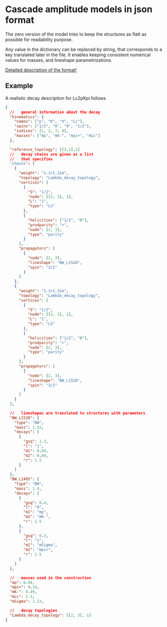 # Cascade amplitude models in json format

The zero version of the model tries to keep the structures as flatt as possible for readability purpose.

Any value in the dictionary can be replaced by string, that corresponds to a key translated later in the file.
It enables keeping consistent numerical values for masses, and lineshape parametrizations.

[Detailed description of the format!](description.md)

## Example 

A realistic decay description for Lc2pKpi follows

```json
{
  //   general information about the decay
  "kinematics": {
    "names": ["p", "K", "π", "Lc"],
    "spins": ["1/2", "0", "0", "1/2"],
    "indices": [1, 2, 3, 0],
    "masses": ["mp", "mK-", "mpi+", "mLc"]
  },

  "reference_topology": [[3,1],2]
  //   decay chains are given as a list
  //   that specifies
  "chains": [
    {
      "weight": "1.1+1.3im",
      "topology": "Lambda_decay_topology",
      "vertices": [
        {
          "S": "1/2",
          "node": [[2, 3], 1],
          "L": "1",
          "type": "LS"
        },
        {
          "helicities": ["1/2", "0"],
          "prodparity": "+",
          "node": [2, 3],
          "type": "parity"
        }
      ],
      "propagators": [
        {
          "node": [2, 3],
          "lineshape": "BW_L1520",
          "spin": "3/2"
        }
      ]
    },
    {
      "weight": "1.1+1.3im",
      "topology": "Lambda_decay_topology",
      "vertices": [
        {
          "S": "1/2",
          "node": [[2, 3], 1],
          "L": "1",
          "type": "LS"
        },
        {
          "helicities": ["1/2", "0"],
          "prodparity": "+",
          "node": [2, 3],
          "type": "parity"
        }
      ],
      "propagators": [
        {
          "node": [2, 3],
          "lineshape": "BW_L1520",
          "spin": "3/2"
        }
      ]
    }
  ],

  //   lineshapes are translated to structures with parameters
  "BW_L1520": {
    "type": "BW",
    "mass": 1.52,
    "decays": [
      {
        "gsq": 1.3,
        "l": "1",
        "m1": 0.94,
        "m2": 0.49,
        "r": 1.5
      }
    ]
  },
  "BW_L1405": {
    "type": "BW",
    "mass": 1.4,
    "decays": [
      {
        "gsq": 0.4,
        "l": "0",
        "m1": "mp",
        "m2": "mK-",
        "r": 1.5
      },
      {
        "gsq": 0.3,
        "l": "1",
        "m1": "mSigma",
        "m2": "mpi+",
        "r": 1.5
      }
    ]
  },

  //   masses used in the construction
  "mp": 0.94,
  "mpi+": 0.14,
  "mK-": 0.49,
  "mLc": 2.3,
  "mSigma": 1.23,

  //   decay topologies
  "Lambda_decay_topology": [[2, 3], 1]
}
```
